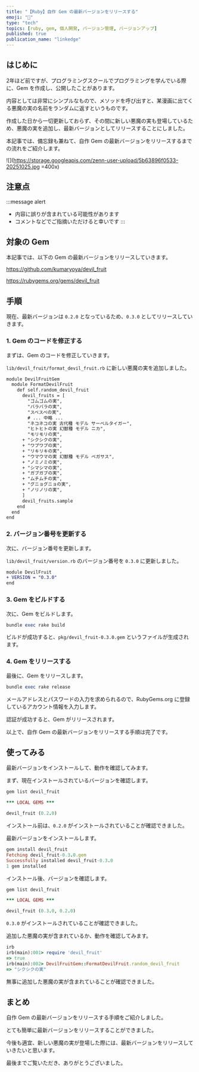 ```yaml
---
title: "【Ruby】自作 Gem の最新バージョンをリリースする"
emoji: "💎"
type: "tech"
topics: [ruby, gem, 個人開発, バージョン管理, バージョンアップ]
published: true
publication_name: "linkedge"
---
```


## はじめに

2年ほど前ですが、プログラミングスクールでプログラミングを学んでいる際に、Gem を作成し、公開したことがあります。

内容としては非常にシンプルなもので、メソッドを呼び出すと、某漫画に出てくる悪魔の実の名前をランダムに返すというものです。

作成した日から一切更新しておらず、その間に新しい悪魔の実も登場しているため、悪魔の実を追加し、最新バージョンとしてリリースすることにしました。

本記事では、備忘録も兼ねて、自作 Gem の最新バージョンをリリースするまでの流れをご紹介します。

![](https://storage.googleapis.com/zenn-user-upload/5b63896f0533-20251025.jpg =400x)

## 注意点

:::message alert
- 内容に誤りが含まれている可能性があります
- コメントなどでご指摘いただけると幸いです
:::

## 対象の Gem

本記事では、以下の Gem の最新バージョンをリリースしていきます。

https://github.com/kumaryoya/devil_fruit

https://rubygems.org/gems/devil_fruit

## 手順

現在、最新バージョンは `0.2.0` となっているため、`0.3.0` としてリリースしていきます。

### 1. Gem のコードを修正する

まずは、Gem のコードを修正していきます。

`lib/devil_fruit/format_devil_fruit.rb` に新しい悪魔の実を追加しました。

```diff ruby:lib/devil_fruit/format_devil_fruit.rb
module DevilFruitGem
  module FormatDevilFruit
    def self.random_devil_fruit
      devil_fruits = [
        "ゴムゴムの実",
        "バラバラの実",
        "スベスベの実",
        # ... 中略 ...
        "ネコネコの実 古代種 モデル サーベルタイガー",
        "ヒトヒトの実 幻獣種 モデル ニカ",
        "モリモリの実",
      + "シクシクの実",
      + "ワプワプの実",
      + "リキリキの実",
      + "ウマウマの実 幻獣種 モデル ペガサス",
      + "ノミノミの実",
      + "シマシマの実",
      + "ガブガブの実",
      + "ムチムチの実",
      + "グニョグニョの実",
      + "ノリノリの実",
      ]
      devil_fruits.sample
    end
  end
end
```

### 2. バージョン番号を更新する

次に、バージョン番号を更新します。

`lib/devil_fruit/version.rb` のバージョン番号を `0.3.0` に更新しました。

```diff ruby:lib/devil_fruit/version.rb
module DevilFruit
+ VERSION = "0.3.0"
end
```

### 3. Gem をビルドする

次に、Gem をビルドします。

```ruby
bundle exec rake build
```

ビルドが成功すると、`pkg/devil_fruit-0.3.0.gem` というファイルが生成されます。

### 4. Gem をリリースする

最後に、Gem をリリースします。

```ruby
bundle exec rake release
```

メールアドレスとパスワードの入力を求められるので、RubyGems.org に登録しているアカウント情報を入力します。

認証が成功すると、Gem がリリースされます。

以上で、自作 Gem の最新バージョンをリリースする手順は完了です。

## 使ってみる

最新バージョンをインストールして、動作を確認してみます。

まず、現在インストールされているバージョンを確認します。

```ruby
gem list devil_fruit

*** LOCAL GEMS ***

devil_fruit (0.2.0)
```

インストール前は、`0.2.0` がインストールされていることが確認できました。

最新バージョンをインストールします。

```ruby
gem install devil_fruit
Fetching devil_fruit-0.3.0.gem
Successfully installed devil_fruit-0.3.0
1 gem installed
```

インストール後、バージョンを確認します。

```ruby
gem list devil_fruit

*** LOCAL GEMS ***

devil_fruit (0.3.0, 0.2.0)
```

`0.3.0` がインストールされていることが確認できました。

追加した悪魔の実が含まれているか、動作を確認してみます。

```ruby
irb
irb(main):001> require 'devil_fruit'
=> true
irb(main):002> DevilFruitGem::FormatDevilFruit.random_devil_fruit
=> "シクシクの実"
```

無事に追加した悪魔の実が含まれていることが確認できました。

## まとめ

自作 Gem の最新バージョンをリリースする手順をご紹介しました。

とても簡単に最新バージョンをリリースすることができました。

今後も適宜、新しい悪魔の実が登場した際には、最新バージョンをリリースしていきたいと思います。

最後までご覧いただき、ありがとうございました。
